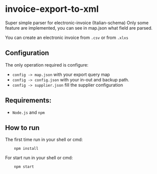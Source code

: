 # invoice-export-to-xml
Super simple parser for electronic-invoice (Italian-schema)
Only some feature are implemented, you can see in map.json what field are parsed.

You can create an electronic invoice from `.csv` or from `.xlxs`


## Configuration
The only operation required is configure:
- `config -> map.json` with your export query map 
- `config -> config.json` with your in-out and backup path. 
- `config -> supplier.json` fill the supplier configuration

## Requirements: 
- `Node.js` and `npm`

## How to run

The first time run in your shell or cmd: 
```
    npm install
```
For start run in your shell or cmd:
```
    npm start
```

